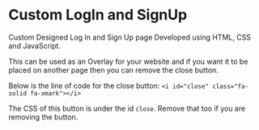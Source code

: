 # Custom LogIn and SignUp
 Custom Designed Log In and Sign Up page Developed using HTML, CSS and JavaScript.

 This can be used as an Overlay for your website and if you want it to be placed on another page then you can remove the close button.

Below is the line of code for the close button:
 ```<i id="close" class="fa-solid fa-xmark"></i>```

The CSS of this button is under the id ```close```. Remove that too if you are removing the button.